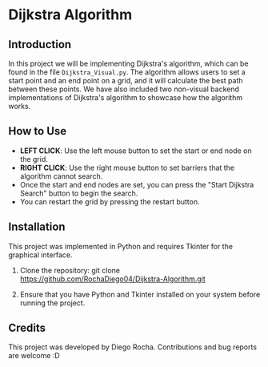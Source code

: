 # Dijkstra Algorithm

## Introduction
In this project we will be implementing Dijkstra's algorithm, which can be found in the file `Dijkstra_Visual.py`. The algorithm allows users to set a start point and an end point on a grid, and it will calculate the best path between these points. We have also included two non-visual backend implementations of Dijkstra's algorithm to showcase how the algorithm works.

## How to Use
- **LEFT CLICK**: Use the left mouse button to set the start or end node on the grid.
- **RIGHT CLICK**: Use the right mouse button to set barriers that the algorithm cannot search.
- Once the start and end nodes are set, you can press the "Start Dijkstra Search" button to begin the search.
- You can restart the grid by pressing the restart button.

## Installation
This project was implemented in Python and requires Tkinter for the graphical interface.

1. Clone the repository:
git clone https://github.com/RochaDiego04/Dijkstra-Algorithm.git

2. Ensure that you have Python and Tkinter installed on your system before running the project.

## Credits
This project was developed by Diego Rocha. Contributions and bug reports are welcome :D


